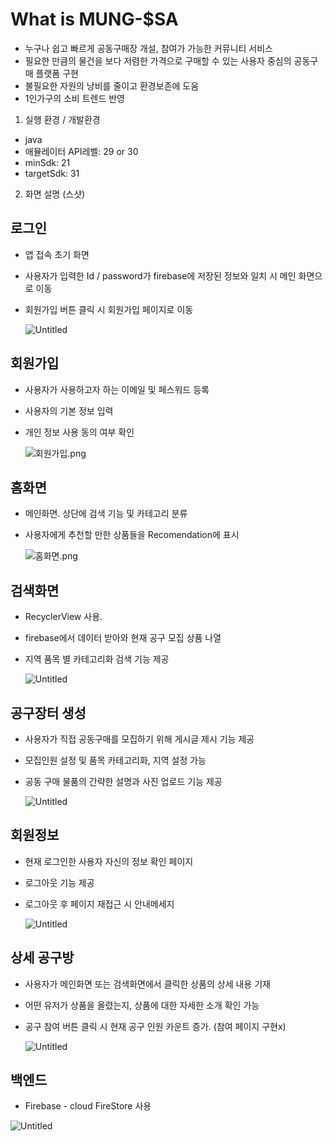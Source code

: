# What is MUNG-$SA

- 누구나 쉽고 빠르게 공동구매장 개설, 참여가 가능한 커뮤니티 서비스
- 필요한 만큼의 물건을 보다 저렴한 가격으로 구매할 수 있는
  사용자 중심의 공동구매 플랫폼 구현
- 불필요한 자원의 낭비를 줄이고 환경보존에 도움
- 1인가구의 소비 트렌드 반영


1. 실행 환경 / 개발환경
- java
- 애뮬레이터 API레벨: 29 or 30
- minSdk: 21
- targetSdk: 31

2. 화면 설명 (스샷)

## 로그인
- 앱 접속 초기 화면
- 사용자가 입력한 Id / password가 firebase에 저장된 정보와 일치 시 메인 화면으로 이동
- 회원가입 버튼 클릭 시 회원가입 페이지로 이동

  ![Untitled](https://s3-us-west-2.amazonaws.com/secure.notion-static.com/0de6fa03-1677-4d3c-8c4f-1b99b6f45dfd/Untitled.png)


## 회원가입

- 사용자가 사용하고자 하는 이메일 및 페스워드 등록
- 사용자의 기본 정보 입력
- 개인 정보 사용 동의 여부 확인

  ![회원가입.png](https://s3-us-west-2.amazonaws.com/secure.notion-static.com/a7ec40a8-0209-4215-8cdb-842301766991/회원가입.png)


## 홈화면

- 메인화면. 상단에 검색 기능 및 카테고리 분류
- 사용자에게 추천할 만한 상품들을 Recomendation에 표시

  ![홈화면.png](https://s3-us-west-2.amazonaws.com/secure.notion-static.com/4b9ae6f5-7f13-4496-96fb-53a3accf6760/홈화면.png)


## 검색화면

- RecyclerView 사용.
- firebase에서 데이터 받아와 현재 공구 모집 상품 나열
- 지역 품목 별 카테고리화 검색 기능 제공

  ![Untitled](https://s3-us-west-2.amazonaws.com/secure.notion-static.com/0c756ea9-bc4a-4f78-8777-68b8c211622b/Untitled.png)


## 공구장터 생성

- 사용자가 직접 공동구매를 모집하기 위해 게시글 제시 기능 제공
- 모집인원 설정 및 품목 카테고리화, 지역 설정 가능
- 공동 구매 물품의 간략한 설명과 사진 업로드 기능 제공

  ![Untitled](https://s3-us-west-2.amazonaws.com/secure.notion-static.com/1afdf241-342f-4cdd-bd31-cb19adafa291/Untitled.png)


## 회원정보

- 현재 로그인한 사용자 자신의 정보 확인 페이지
- 로그아웃 기능 제공
- 로그아웃 후 페이지 재접근 시 안내메세지

  ![Untitled](https://s3-us-west-2.amazonaws.com/secure.notion-static.com/eb1e057e-6e0a-45d1-a368-a449126c3594/Untitled.png)


## 상세 공구방

- 사용자가 메인화면 또는 검색화면에서 클릭한 상품의 상세 내용 기재
- 어떤 유저가 상품을 올렸는지, 상품에 대한 자세한 소개 확인 가능
- 공구 참여 버튼 클릭 시 현재 공구 인원 카운트 증가. (참여 페이지 구현x)

  ![Untitled](https://s3-us-west-2.amazonaws.com/secure.notion-static.com/a3b31df6-3dc4-4132-8d73-dcfffc7b3f03/Untitled.png)


## 백엔드

- Firebase - cloud FireStore 사용

![Untitled](https://s3-us-west-2.amazonaws.com/secure.notion-static.com/5334237e-d71f-41de-9006-65f6d316b4a5/Untitled.png)
